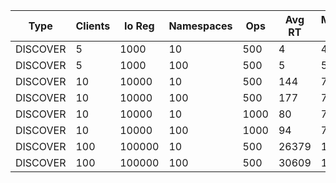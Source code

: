 |   Type   | Clients | Io Reg | Namespaces | Ops | Avg RT | Median RT | Max RT | Avg CPU | Median CPU | Max CPU | Avg Mem | Median Mem | Max Mem |
|----------|---------|--------|------------|-----|--------|-----------|--------|---------|------------|---------|---------|------------|---------|
| DISCOVER | 5 | 1000 | 10 | 500 | 4 | 4 | 12 | 24 | 34 | 59 | 115 | 115 | 116 |
| DISCOVER | 5 | 1000 | 100 | 500 | 5 | 5 | 17 | 29 | 32 | 66 | 114 | 113 | 115 |
| DISCOVER | 10 | 10000 | 10 | 500 | 144 | 7 | 5129 | 17 | 20 | 67 | 332 | 330 | 359 |
| DISCOVER | 10 | 10000 | 100 | 500 | 177 | 7 | 6505 | 17 | 9 | 88 | 367 | 369 | 370 |
| DISCOVER | 10 | 10000 | 10 | 1000 | 80 | 7 | 5721 | 15 | 9 | 86 | 330 | 330 | 331 |
| DISCOVER | 10 | 10000 | 100 | 1000 | 94 | 7 | 6437 | 16 | 18 | 84 | 354 | 353 | 397 |
| DISCOVER | 100 | 100000 | 10 | 500 | 26379 | 118 | 112840 | 10 | 0 | 92 | 2009 | 2045 | 2204 |
| DISCOVER | 100 | 100000 | 100 | 500 | 30609 | 139 | 123132 | 11 | 8 | 93 | 2229 | 2276 | 2416 |
